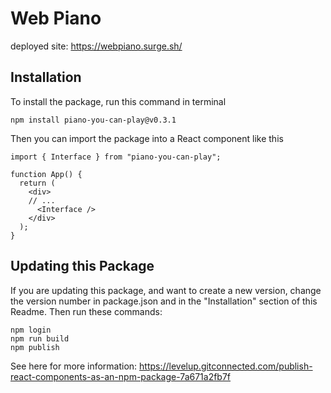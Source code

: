 # Web Piano 

deployed site: https://webpiano.surge.sh/

## Installation 

To install the package, run this command in terminal
```
npm install piano-you-can-play@v0.3.1
```
Then you can import the package into a React component like this
```
import { Interface } from "piano-you-can-play";

function App() {
  return (
    <div>
    // ... 
      <Interface />
    </div>
  );
}

```
## Updating this Package

If you are updating this package, and want to create a new version, change the version number in package.json and in the "Installation" section of this Readme.
Then run these commands:
```
npm login
npm run build
npm publish
```
See here for more information: https://levelup.gitconnected.com/publish-react-components-as-an-npm-package-7a671a2fb7f